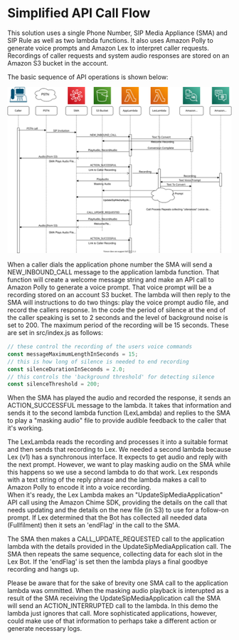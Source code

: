 # Simplified API Call Flow

This solution uses a single Phone Number, SIP Media Appliance (SMA) and SIP Rule as well as two lambda functions.  It also uses Amazon Polly to generate voice
prompts and Amazon Lex to interpret caller requests.  Recordings of caller requests and system audio responses are stored on an Amazon S3 bucket in the account.

The basic sequence of API operations is shown below:

![](images/callflow.drawio.svg?raw=true)

When a caller dials the application phone number the SMA will send a NEW_INBOUND_CALL message to the application lambda function.  That function will create a welcome
message string and make an API call to Amazon Polly to generate a voice prompt.  That voice prompt will be a recording stored on an account S3 bucket.  The lambda
will then reply to the SMA will instructions to do two things:  play the voice prompt audio file, and record the callers response.  In the code the period of silence
at the end of the caller speaking is set to 2 seconds and the level of background noise is set to 200.  The maximum period of the recording will be 15 seconds. These are set 
in src/index.js as follows:

```javascript
// these control the recording of the users voice commands
const messageMaximumLengthInSeconds = 15;
// this is how long of silence is needed to end recording
const silenceDurationInSeconds = 2.0;
// this controls the 'background threshold' for detecting silence
const silenceThreshold = 200;
```

When the SMA has played the audio and recorded the response, it sends an ACTION_SUCCESSFUL message to the lambda.  It takes that information and sends it to the second
lambda function (LexLambda) and replies to the SMA to play a "masking audio" file to provide audible feedback to the caller that it's working.

The LexLambda reads the recording and processes it into a suitable format and then sends that recording to Lex.  We needed a second lambda because Lex (v1) has a
synchronous interface.  It expects to get audio and reply with the next prompt.  However, we want to play masking audio on the SMA while this happens so we use a 
second lambda to do that work.  Lex responds with a text string of the reply phrase and the lambda makes a call to Amazon Polly to encode it into a voice recording.  
When it's ready, the Lex Lambda makes an "UpdateSipMediaApplication" API call using the Amazon Chime SDK, providing the details on the call that needs updating and 
the details on the new file (in S3) to use for a follow-on prompt.  If Lex determined that the Bot has collected all needed data (Fullfilment) then it sets an 'endFlag' 
in the call to the SMA.  

The SMA then makes a CALL_UPDATE_REQUESTED call to the application lambda with the details provided in the UpdateSipMediaApplication call.  The SMA then repeats
the same sequence, collecting data for each slot in the Lex Bot.  If the 'endFlag' is set then the lambda plays a final goodbye recording and hangs up.

Please be aware that for the sake of brevity one SMA call to the application lambda was ommitted.  When the masking audio playback is interupted as a result of 
the SMA receiving the UpdateSipMediaApplication call the SMA will send an ACTION_INTERRUPTED call to the lambda.  In this demo the lambda just ignores that call.
More sophisticated applications, however, could make use of that information to perhaps take a different action or generate necessary logs.
